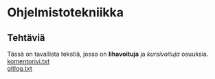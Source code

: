 # Ohjelmistotekniikka  
## Tehtäviä  
Tässä on tavallista tekstiä, jossa on **lihavoituja** ja *kursivoituja* osuuksia.  
[komentorivi.txt](https://github.com/sohvip/ot-harjoitustyo/blob/master/laskarit/viikko1/komentorivi.txt)  
[gitlog.txt](https://github.com/sohvip/ot-harjoitustyo/blob/master/laskarit/viikko1/gitlog.txt)  
